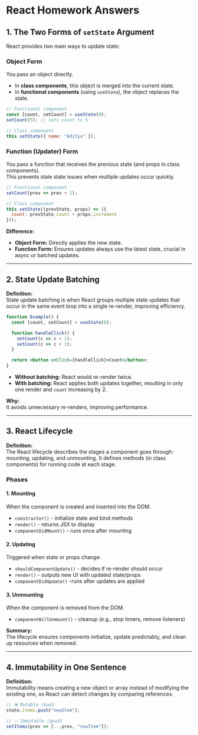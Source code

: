 # React Homework Answers

## 1. The Two Forms of `setState` Argument
React provides two main ways to update state:

### Object Form
You pass an object directly.  
- In **class components**, this object is merged into the current state.  
- In **functional components** (using `useState`), the object replaces the state.

```jsx
// Functional component
const [count, setCount] = useState(0);
setCount(5); // sets count to 5

// Class component
this.setState({ name: "Aditya" });
```

### Function (Updater) Form
You pass a function that receives the previous state (and props in class components).  
This prevents stale state issues when multiple updates occur quickly.

```jsx
// Functional component
setCount(prev => prev + 1);

// Class component
this.setState((prevState, props) => ({
  count: prevState.count + props.increment
}));
```

**Difference:**  
- **Object Form:** Directly applies the new state.  
- **Function Form:** Ensures updates always use the latest state, crucial in async or batched updates.

---

## 2. State Update Batching
**Definition:**  
State update batching is when React groups multiple state updates that occur in the same event loop into a single re-render, improving efficiency.

```jsx
function Example() {
  const [count, setCount] = useState(0);

  function handleClick() {
    setCount(c => c + 1);
    setCount(c => c + 1);
  }

  return <button onClick={handleClick}>Count</button>;
}
```

- **Without batching:** React would re-render twice.  
- **With batching:** React applies both updates together, resulting in only one render and `count` increasing by 2.  

**Why:**  
It avoids unnecessary re-renders, improving performance.

---

## 3. React Lifecycle
**Definition:**  
The React lifecycle describes the stages a component goes through: mounting, updating, and unmounting. It defines methods (in class components) for running code at each stage.

### Phases

#### 1. Mounting  
When the component is created and inserted into the DOM.  
- `constructor()` - initialize state and bind methods  
- `render()` - returns JSX to display  
- `componentDidMount()` - runs once after mounting  

#### 2. Updating  
Triggered when state or props change.  
- `shouldComponentUpdate()` - decides if re-render should occur  
- `render()` - outputs new UI with updated state/props  
- `componentDidUpdate()` -runs after updates are applied  

#### 3. Unmounting  
When the component is removed from the DOM.  
- `componentWillUnmount()` - cleanup (e.g., stop timers, remove listeners)  

**Summary:**  
The lifecycle ensures components initialize, update predictably, and clean up resources when removed.

---

## 4. Immutability in One Sentence
**Definition:**  
Immutability means creating a new object or array instead of modifying the existing one, so React can detect changes by comparing references.

```jsx
// ❌ Mutable (bad)
state.items.push("newItem");

// ✅ Immutable (good)
setItems(prev => [...prev, "newItem"]);
```
